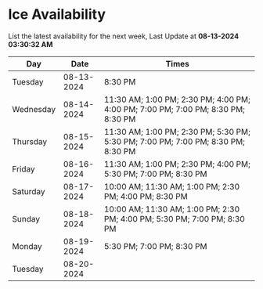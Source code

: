 # Ice Availability

List the latest availability for the next week, Last Update at **08-13-2024 03:30:32 AM**

| Day         | Date        | Times       |
| ----------- | ----------- | ----------- |
|Tuesday|08-13-2024|8:30 PM|
|Wednesday|08-14-2024|11:30 AM; 1:00 PM; 2:30 PM; 4:00 PM; 4:00 PM; 7:00 PM; 7:00 PM; 8:30 PM; 8:30 PM|
|Thursday|08-15-2024|11:30 AM; 1:00 PM; 2:30 PM; 5:30 PM; 5:30 PM; 7:00 PM; 7:00 PM; 8:30 PM; 8:30 PM|
|Friday|08-16-2024|11:30 AM; 1:00 PM; 2:30 PM; 4:00 PM; 5:30 PM; 7:00 PM; 8:30 PM|
|Saturday|08-17-2024|10:00 AM; 11:30 AM; 1:00 PM; 2:30 PM; 4:00 PM; 8:30 PM|
|Sunday|08-18-2024|10:00 AM; 11:30 AM; 1:00 PM; 2:30 PM; 4:00 PM; 5:30 PM; 7:00 PM; 8:30 PM|
|Monday|08-19-2024|5:30 PM; 7:00 PM; 8:30 PM|
|Tuesday|08-20-2024||
